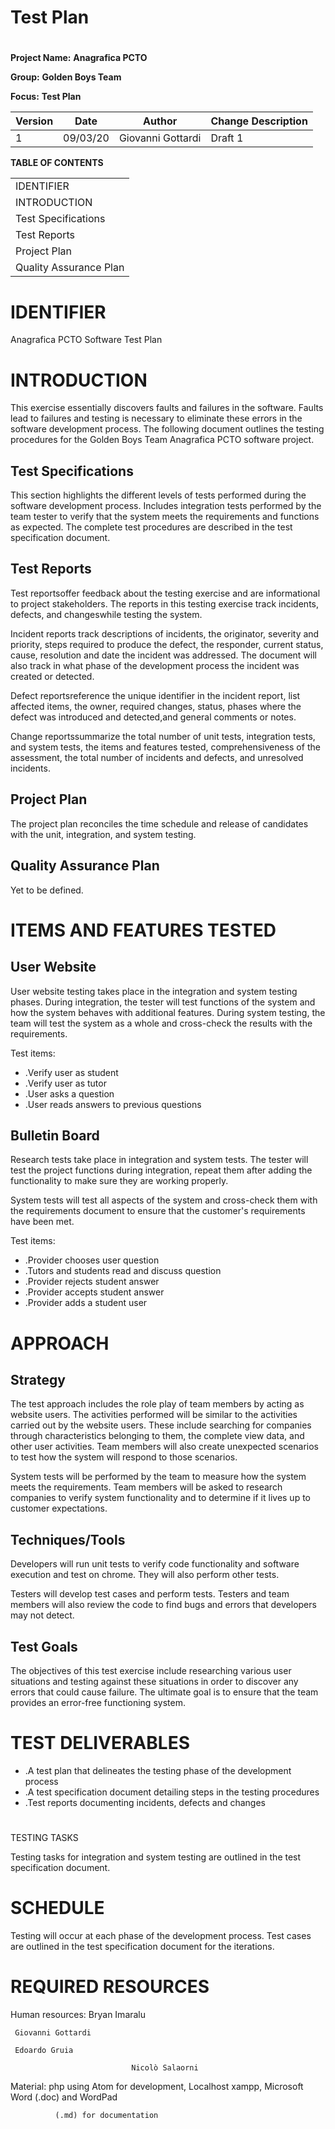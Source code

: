 # Test Plan

#

**Project Name:**  **Anagrafica PCTO**

**Group:**  **Golden Boys Team**

**Focus:**  **Test Plan**



| Version |    Date     |       Author        | Change Description |
| ------- | ----------- | ------------------- | ------------------ |
|      1  |   09/03/20  |   Giovanni Gottardi | Draft 1            |




**TABLE OF CONTENTS**

|   |
| --- |
| IDENTIFIER |
| INTRODUCTION |
| Test Specifications |
| Test Reports |
| Project Plan |
| Quality Assurance Plan |




















# IDENTIFIER

Anagrafica PCTO Software Test Plan



# INTRODUCTION

This exercise essentially discovers faults and failures in the software. Faults lead to failures and testing is necessary to eliminate these errors in the software development process. The following document outlines the testing procedures for the Golden Boys Team Anagrafica PCTO software project.

## Test Specifications

This section highlights the different levels of tests performed during the software development process. Includes integration tests performed by the team tester to verify that the system meets the requirements and functions as expected. The complete test procedures are described in the test specification document.

## Test Reports

Test reportsoffer feedback about the testing exercise and are informational to project stakeholders. The reports in this testing exercise track incidents, defects, and changeswhile testing the system.

Incident reports track descriptions of incidents, the originator, severity and priority, steps required to produce the defect, the responder, current status, cause, resolution and date the incident was addressed. The document will also track in what phase of the development process the incident was created or detected.

Defect reportsreference the unique identifier in the incident report, list affected items, the owner, required changes, status, phases where the defect was introduced and detected,and general comments or notes.

Change reportssummarize the total number of unit tests, integration tests, and system tests, the items and features tested, comprehensiveness of the assessment, the total number of incidents and defects, and unresolved incidents.

## Project Plan

The project plan reconciles the time schedule and release of candidates with the unit, integration, and system testing.

## Quality Assurance Plan

Yet to be defined.







# ITEMS AND FEATURES TESTED

## User Website

User website testing takes place in the integration and system testing phases. During integration, the tester will test functions of the system and how the system behaves with additional features. During system testing, the team will test the system as a whole and cross-check the results with the requirements.

Test items:

- .Verify user as student
- .Verify user as tutor
- .User asks a question
- .User reads answers to previous questions

## Bulletin Board

Research tests take place in integration and system tests. The tester will test the project functions during integration, repeat them after adding the functionality to make sure they are working properly.

System tests will test all aspects of the system and cross-check them with the requirements document to ensure that the customer&#39;s requirements have been met.

Test items:

- .Provider chooses user question
- .Tutors and students read and discuss question
- .Provider rejects student answer
- .Provider accepts student answer
- .Provider adds a student user



















# APPROACH

## Strategy

The test approach includes the role play of team members by acting as website users. The activities performed will be similar to the activities carried out by the website users. These include searching for companies through characteristics belonging to them, the complete view data, and other user activities. Team members will also create unexpected scenarios to test how the system will respond to those scenarios.

System tests will be performed by the team to measure how the system meets the requirements. Team members will be asked to research companies to verify system functionality and to determine if it lives up to customer expectations.

## Techniques/Tools

Developers will run unit tests to verify code functionality and software execution and test on chrome. They will also perform other tests.

Testers will develop test cases and perform tests. Testers and team members will also review the code to find bugs and errors that developers may not detect.

## Test Goals

The objectives of this test exercise include researching various user situations and testing against these situations in order to discover any errors that could cause failure. The ultimate goal is to ensure that the team provides an error-free functioning system.





# TEST DELIVERABLES

- .A test plan that delineates the testing phase of the development process
- .A test specification document detailing steps in the testing procedures
- .Test reports documenting incidents, defects and changes





#

TESTING TASKS

Testing tasks for integration and system testing are outlined in the test specification document.









# SCHEDULE

Testing will occur at each phase of the development process. Test cases are outlined in the test specification document for the iterations.



# REQUIRED RESOURCES

Human resources:  Bryan Imaralu

     Giovanni Gottardi

     Edoardo Gruia

                               Nicolò Salaorni

Material: php using Atom for development, Localhost xampp, Microsoft Word (.doc) and WordPad

              (.md) for documentation
